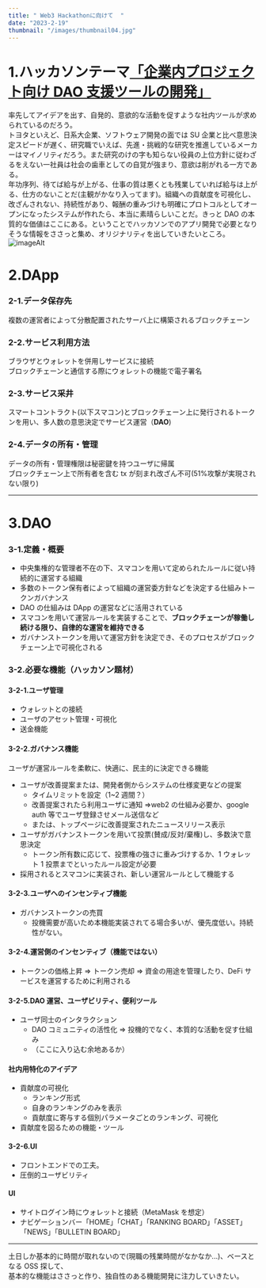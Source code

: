 ```yaml
---
title: " Web3 Hackathonに向けて  "
date: "2023-2-19"
thumbnail: "/images/thumbnail04.jpg"
---
```


# 1.ハッカソンテーマ[「企業内プロジェクト向け DAO 支援ツールの開発」](https://www.hakuhodo.co.jp/news/newsrelease/101984/)

率先してアイデアを出す、自発的、意欲的な活動を促すような社内ツールが求められているのだろう。  
トヨタといえど、日系大企業、ソフトウェア開発の面では SU 企業と比べ意思決定スピードが遅く、研究職でいえば、先進・挑戦的な研究を推進しているメーカーはマイノリティだろう。また研究のけの字も知らない役員の上位方針に従わざるをえない一社員は社会の歯車としての自覚が強まり、意欲は削がれる一方である。  
年功序列、待てば給与が上がる、仕事の質は悪くとも残業していれば給与は上がる、仕方のないことだ(主観がかなり入ってます)。組織への貢献度を可視化し、改ざんされない、持続性があり、報酬の重みづけも明確にプロトコルとしてオープンになったシステムが作れたら、本当に素晴らしいことだ。きっと DAO の本質的な価値はここにある。ということでハッカソンでのアプリ開発で必要となりそうな情報をささっと集め、オリジナリティを出していきたいところ。　　
![imageAlt](https://prcdn.freetls.fastly.net/release_image/114522/2/114522-2-7f4f8302f93315222483c24801ae99b5-2114x1104.png?format=jpeg&auto=webp&quality=85%2C65&width=1950&height=1350&fit=bounds "web3")

# 2.DApp

### 2-1.データ保存先

複数の運営者によって分散配置されたサーバ上に構築されるブロックチェーン

### 2-2.サービス利用方法

ブラウザとウォレットを併用しサービスに接続  
ブロックチェーンと通信する際にウォレットの機能で電子署名

### 2-3.サービス采井

スマートコントラクト(以下スマコン)とブロックチェーン上に発行されるトークンを用い、多人数の意思決定でサービス運営（**DAO**)

### 2-4.データの所有・管理

データの所有・管理権限は秘密鍵を持つユーザに帰属  
ブロックチェーン上で所有者を含む tx が刻まれ改ざん不可(51%攻撃が実現されない限り)

---

# 3.DAO

### 3-1.定義・概要

- 中央集権的な管理者不在の下、スマコンを用いて定められたルールに従い持続的に運営する組織
- 多数のトークン保有者によって組織の運営委方針などを決定する仕組みトークンガバナンス
- DAO の仕組みは DApp の運営などに活用されている
- スマコンを用いて運営ルールを実装することで、**ブロックチェーンが稼働し続ける限り、自律的な運営を維持できる**
- ガバナンストークンを用いて運営方針を決定でき、そのプロセスがブロックチェーン上で可視化される

### 3-2.必要な機能（ハッカソン題材）

#### 3-2-1.ユーザ管理

- ウォレットとの接続
- ユーザのアセット管理・可視化
- 送金機能

#### 3-2-2.ガバナンス機能

ユーザが運営ルールを柔軟に、快適に、民主的に決定できる機能

- ユーザが改善提案または、開発者側からシステムの仕様変更などの提案
  - タイムリミットを設定（1~2 週間？）
  - 改善提案されたら利用ユーザに通知 ⇒web2 の仕組み必要か、google auth 等でユーザ登録させメール送信など
  - または、トップページに改善提案されたニュースリリース表示
- ユーザがガバナンストークンを用いて投票(賛成/反対/棄権)し、多数決で意思決定
  - トークン所有数に応じて、投票権の強さに重みづけするか、1 ウォレット 1 投票までといったルール設定が必要
- 採用されるとスマコンに実装され、新しい運営ルールとして機能する

#### 3-2-3.ユーザへのインセンティブ機能

- ガバナンストークンの売買
  - 投機需要が高いため本機能実装されてる場合多いが、優先度低い。持続性がない。

#### 3-2-4.運営側のインセンティブ（機能ではない）

- トークンの価格上昇 ⇒ トークン売却 ⇒ 資金の用途を管理したり、DeFi サービスを運営するために利用される

#### 3-2-5.DAO 運営、ユーザビリティ、便利ツール

- ユーザ同士のインタラクション
  - DAO コミュニティの活性化 ⇒ 投機的でなく、本質的な活動を促す仕組み
  - （ここに入り込む余地あるか）

#### 社内用特化のアイデア

- 貢献度の可視化
  - ランキング形式
  - 自身のランキングのみを表示
  - 貢献度に寄与する個別パラメータごとのランキング、可視化
- 貢献度を図るための機能・ツール

#### 3-2-6.UI

- フロントエンドでの工夫。
- 圧倒的ユーザビリティ

#### UI

- サイトログイン時にウォレットと接続（MetaMask を想定）
- ナビゲーションバー「HOME」「CHAT」「RANKING BOARD」「ASSET」「NEWS」「BULLETIN BOARD」

---

土日しか基本的に時間が取れないので(現職の残業時間がなかなか...)、ベースとなる OSS 探して、  
基本的な機能はささっと作り、独自性のある機能開発に注力していきたい。
